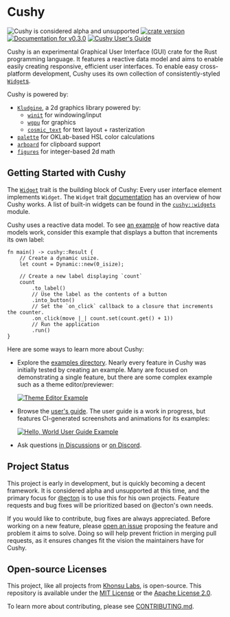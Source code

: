 # Cushy

<!-- This file is generated by `rustme`. Ensure you're editing the source in the .rustme/ directory --!>
<!-- markdownlint-disable first-line-h1 -->

![Cushy is considered alpha and unsupported](https://img.shields.io/badge/status-alpha-orange)
[![crate version](https://img.shields.io/crates/v/cushy.svg)](https://crates.io/crates/cushy)
[![Documentation for `v0.3.0`](https://img.shields.io/badge/docs-v0.3.0-informational)](https://docs.rs/cushy)
[![Cushy User's Guide](https://img.shields.io/badge/user%27s%20guide-v0.3.0-informational)][guide]

Cushy is an experimental Graphical User Interface (GUI) crate for the Rust
programming language. It features a reactive data model and aims to enable
easily creating responsive, efficient user interfaces. To enable easy
cross-platform development, Cushy uses its own collection of consistently-styled
[`Widget`s][widget].

Cushy is powered by:

- [`Kludgine`][kludgine], a 2d graphics library powered by:
  - [`winit`][winit] for windowing/input
  - [`wgpu`][wgpu] for graphics
  - [`cosmic_text`][cosmic_text] for text layout + rasterization
- [`palette`][palette] for OKLab-based HSL color calculations
- [`arboard`][arboard] for clipboard support
- [`figures`][figures] for integer-based 2d math

## Getting Started with Cushy

The [`Widget`][widget] trait is the building block of Cushy: Every user
interface element implements `Widget`. The `Widget` trait
[documentation][widget] has an overview of how Cushy works. A list of built-in
widgets can be found in the [`cushy::widgets`][widgets] module.

Cushy uses a reactive data model. To see [an example][button-example] of how
reactive data models work, consider this example that displays a button that
increments its own label:

```rust,ignore
fn main() -> cushy::Result {
    // Create a dynamic usize.
    let count = Dynamic::new(0_isize);

    // Create a new label displaying `count`
    count
        .to_label()
        // Use the label as the contents of a button
        .into_button()
        // Set the `on_click` callback to a closure that increments the counter.
        .on_click(move |_| count.set(count.get() + 1))
        // Run the application
        .run()
}
```

Here are some ways to learn more about Cushy:

- Explore the [examples directory][examples]. Nearly every feature in Cushy was
initially tested by creating an example. Many are focused on demonstrating a
single feature, but there are some complex example such as a theme
editor/previewer:

  [![Theme Editor Example](https://cushy.rs/v0.3.0/guide/examples/theme_editor.png)][theme-example]
- Browse the [user's guide][guide]. The user guide is a work in progress, but
  features CI-generated screenshots and animations for its examples:

  [![Hello, World User Guide Example](https://cushy.rs/v0.3.0/guide/examples/intro.png)][guide]
- Ask questions [in Discussions][discussions] or [on Discord][discord].

## Project Status

This project is early in development, but is quickly becoming a decent
framework. It is considered alpha and unsupported at this time, and the primary
focus for [@ecton][ecton] is to use this for his own projects. Feature requests
and bug fixes will be prioritized based on @ecton's own needs.

If you would like to contribute, bug fixes are always appreciated. Before
working on a new feature, please [open an issue][issues] proposing the feature
and problem it aims to solve. Doing so will help prevent friction in merging
pull requests, as it ensures changes fit the vision the maintainers have for
Cushy.

[widget]: https://docs.rs/cushy/*/cushy/widget/trait.Widget.html
[widgets]: https://docs.rs/cushy/*/cushy/widgets/index.html
[button-example]: https://github.com/khonsulabs/cushy/tree/v0.3.0/examples/basic-button.rs
[examples]: https://github.com/khonsulabs/cushy/tree/v0.3.0/examples/
[theme-example]: https://github.com/khonsulabs/cushy/tree/v0.3.0/examples/theme.rs
[kludgine]: https://github.com/khonsulabs/kludgine
[figures]: https://github.com/khonsulabs/figures
[wgpu]: https://github.com/gfx-rs/wgpu
[winit]: https://github.com/rust-windowing/winit
[cosmic_text]: https://github.com/pop-os/cosmic-text
[palette]: https://github.com/Ogeon/palette
[arboard]: https://github.com/1Password/arboard
[ecton]: https://github.com/khonsulabs/ecton
[issues]: https://github.com/khonsulabs/cushy/issues
[guide]: https://cushy.rs/v0.3.0/guide/
[discussions]: https://github.com/khonsulabs/cushy/discussions
[discord]: https://discord.khonsulabs.com/

## Open-source Licenses

This project, like all projects from [Khonsu Labs](https://khonsulabs.com/), is open-source.
This repository is available under the [MIT License](./LICENSE-MIT) or the
[Apache License 2.0](./LICENSE-APACHE).

To learn more about contributing, please see [CONTRIBUTING.md](./CONTRIBUTING.md).
